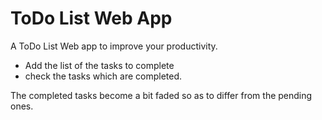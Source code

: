 # ToDo List Web App

A ToDo List Web app to improve your productivity. 

- Add the list of the tasks to complete
- check the tasks which are completed.

The completed tasks become a bit faded so as to differ from the pending ones.

